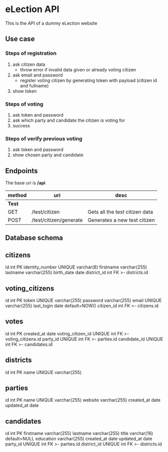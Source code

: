 # eLection API

This is the API of a dummy eLection website

## Use case

### Steps of registration

1. ask citizen data
    - throw error if invalid data given or already voting citizen
2. ask email and password
    - register voting citizen by generating token with payload (citizen id and fullname)
3. show token

### Steps of voting

1. ask token and password
2. ask which party and candidate the citizen is voting for
3. success

### Steps of verify previous voting

1. ask token and password
2. show chosen party and candidate

## Endpoints

The base uri is **/api**

| method  | uri                       | desc |
| ------- | ------------------------- | ---- |
| **Test**                                                             |
| GET     | /test/citizen             | Gets all the test citizen data |
| POST    | /test/citizen/generate    | Generates a new test citizen   |

## Database schema

citizens
----------
id int PK
identity_number UNIQUE varchar(8)
firstname varchar(255)
lastname varchar(255)
birth_date date
district_id int FK >- districts.id

voting_citizens
----------
id int PK
token UNIQUE varchar(255)
password varchar(255)
email UNIQUE varchar(255)
last_login date default=NOW()
citizen_id int FK >- citizens.id

votes
----------
id int PK
created_at date
voting_citizen_id UNIQUE int FK >- voting_citizens.id
party_id UNIQUE int FK >- parties.id
candidate_id UNIQUE int FK >- candidates.id


districts
----------
id int PK
name UNIQUE varchar(255)

parties
----------
id int PK
name UNIQUE varchar(255)
website varchar(255)
created_at date
updated_at date

candidates
----------
id int PK
firstname varchar(255)
lastname varchar(255)
title varchar(16) default=NULL
education varchar(255)
created_at date
updated_at date
party_id UNIQUE int FK >- parties.id
district_id UNIQUE int FK >- districts.id